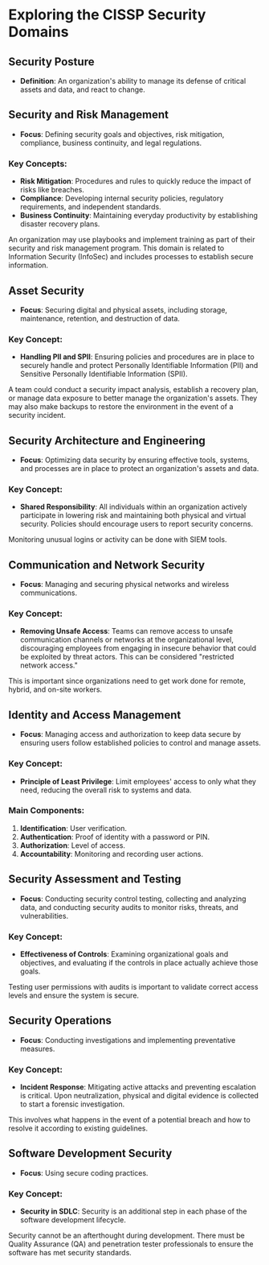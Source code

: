 # Exploring the CISSP Security Domains

## Security Posture
- **Definition**: An organization's ability to manage its defense of critical assets and data, and react to change.

## Security and Risk Management
- **Focus**: Defining security goals and objectives, risk mitigation, compliance, business continuity, and legal regulations.

### Key Concepts:
- **Risk Mitigation**: Procedures and rules to quickly reduce the impact of risks like breaches.
- **Compliance**: Developing internal security policies, regulatory requirements, and independent standards.
- **Business Continuity**: Maintaining everyday productivity by establishing disaster recovery plans.

An organization may use playbooks and implement training as part of their security and risk management program. This domain is related to Information Security (InfoSec) and includes processes to establish secure information.

## Asset Security
- **Focus**: Securing digital and physical assets, including storage, maintenance, retention, and destruction of data.

### Key Concept:
- **Handling PII and SPII**: Ensuring policies and procedures are in place to securely handle and protect Personally Identifiable Information (PII) and Sensitive Personally Identifiable Information (SPII).

A team could conduct a security impact analysis, establish a recovery plan, or manage data exposure to better manage the organization's assets. They may also make backups to restore the environment in the event of a security incident.

## Security Architecture and Engineering
- **Focus**: Optimizing data security by ensuring effective tools, systems, and processes are in place to protect an organization's assets and data.

### Key Concept:
- **Shared Responsibility**: All individuals within an organization actively participate in lowering risk and maintaining both physical and virtual security. Policies should encourage users to report security concerns.

Monitoring unusual logins or activity can be done with SIEM tools.

## Communication and Network Security
- **Focus**: Managing and securing physical networks and wireless communications.

### Key Concept:
- **Removing Unsafe Access**: Teams can remove access to unsafe communication channels or networks at the organizational level, discouraging employees from engaging in insecure behavior that could be exploited by threat actors. This can be considered "restricted network access."

This is important since organizations need to get work done for remote, hybrid, and on-site workers.

## Identity and Access Management
- **Focus**: Managing access and authorization to keep data secure by ensuring users follow established policies to control and manage assets.

### Key Concept:
- **Principle of Least Privilege**: Limit employees' access to only what they need, reducing the overall risk to systems and data.

### Main Components:
1. **Identification**: User verification.
2. **Authentication**: Proof of identity with a password or PIN.
3. **Authorization**: Level of access.
4. **Accountability**: Monitoring and recording user actions.

## Security Assessment and Testing
- **Focus**: Conducting security control testing, collecting and analyzing data, and conducting security audits to monitor risks, threats, and vulnerabilities.

### Key Concept:
- **Effectiveness of Controls**: Examining organizational goals and objectives, and evaluating if the controls in place actually achieve those goals.

Testing user permissions with audits is important to validate correct access levels and ensure the system is secure.

## Security Operations
- **Focus**: Conducting investigations and implementing preventative measures.

### Key Concept:
- **Incident Response**: Mitigating active attacks and preventing escalation is critical. Upon neutralization, physical and digital evidence is collected to start a forensic investigation.

This involves what happens in the event of a potential breach and how to resolve it according to existing guidelines.

## Software Development Security
- **Focus**: Using secure coding practices.

### Key Concept:
- **Security in SDLC**: Security is an additional step in each phase of the software development lifecycle.

Security cannot be an afterthought during development. There must be Quality Assurance (QA) and penetration tester professionals to ensure the software has met security standards.



  
